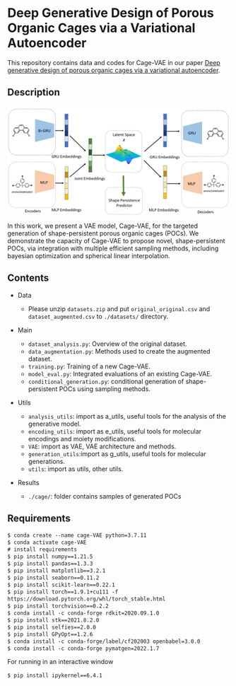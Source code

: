# Deep Generative Design of Porous Organic Cages via a Variational Autoencoder
This repository contains data and codes for Cage-VAE in our paper [Deep generative design of porous organic cages via a variational autoencoder](https://pubs.rsc.org/en/content/articlehtml/2023/dd/d3dd00154g).

## Description
![image](vaearchitecture.png)

In this work, we present a VAE model, Cage-VAE, for the targeted generation of shape-persistent porous organic cages (POCs). We demonstrate the capacity of Cage-VAE to propose novel, shape-persistent POCs, via integration with multiple efficient sampling methods, including bayesian optimization and spherical linear interpolation.

## Contents
- Data

   - Please unzip `datasets.zip` and put `original_original.csv` and `dataset_augmented.csv` to `./datasets/` directory.

- Main

    - `dataset_analysis.py`: Overview of the original dataset.
    - `data_augmentation.py`: Methods used to create the augmented dataset.
    - `training.py`: Training of a new Cage-VAE.
    - `model_eval.py`: Integrated evaluations of an existing Cage-VAE.
    - `conditional_generation.py`: conditional generation of shape-persistent POCs using sampling methods.

- Utils

    - `analysis_utils`: import as a_utils, useful tools for the analysis of the generative model.
    - `encoding_utils`: import as e_utils, useful tools for molecular encodings and moiety modifications.
    - `VAE`: import as VAE, VAE architecture and methods.
    - `generation_utils`:import as g_utils, useful tools for molecular generations.
    - `utils`: import as utils, other utils.

- Results

    - `./cage/`: folder contains samples of generated POCs


## Requirements<br />

```
$ conda create --name cage-VAE python=3.7.11
$ conda activate cage-VAE
# install requirements
$ pip install numpy==1.21.5
$ pip install pandas==1.3.3
$ pip install matplotlib==3.2.1
$ pip install seaborn==0.11.2
$ pip install scikit-learn==0.22.1
$ pip install torch==1.9.1+cu111 -f https://download.pytorch.org/whl/torch_stable.html
$ pip install torchvision==0.2.2
$ conda install -c conda-forge rdkit=2020.09.1.0 
$ pip install stk==2021.8.2.0
$ pip install selfies==2.0.0
$ pip install GPyOpt==1.2.6
$ conda install -c conda-forge/label/cf202003 openbabel=3.0.0
$ conda install -c conda-forge pymatgen=2022.1.7
```

For running in an interactive window
```
$ pip install ipykernel==6.4.1
```
